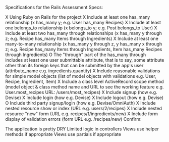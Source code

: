 Specifications for the Rails Assessment
Specs:

 X Using Ruby on Rails for the project
 X Include at least one has_many relationship (x has_many y; e.g. User has_many Recipes)
 X Include at least one belongs_to relationship (x belongs_to y; e.g. Post belongs_to User)
 X Include at least two has_many through relationships (x has_many y through z; e.g. Recipe has_many Items   through Ingredients)
 X Include at least one many-to-many relationship (x has_many y through z, y has_many x through z; e.g.     Recipe has_many Items through Ingredients, Item has_many Recipes through Ingredients)
 O The "through" part of the has_many through includes at least one user submittable attribute, that is to   say, some attribute other than its foreign keys that can be submitted by the app's user (attribute_name   e.g. ingredients.quantity)
 X Include reasonable validations for simple model objects (list of model objects with validations e.g. User, Recipe, Ingredient, Item)
 X Include a class level ActiveRecord scope method (model object & class method name and URL to see the  working feature e.g. User.most_recipes URL: /users/most_recipes)
 X Include signup (how e.g. Devise)
 X Include login (how e.g. Devise)
 X Include logout (how e.g. Devise)
 O Include third party signup/login (how e.g. Devise/OmniAuth)
 X Include nested resource show or index (URL e.g. users/2/recipes)
 X Include nested resource "new" form (URL e.g. recipes/1/ingredients/new)
 X Include form display of validation errors (form URL e.g. /recipes/new)
Confirm:

 The application is pretty DRY
 Limited logic in controllers
 Views use helper methods if appropriate
 Views use partials if appropriate
